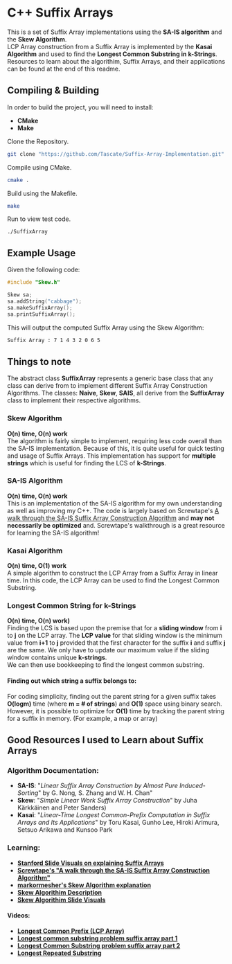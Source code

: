 # C++ Suffix Arrays

This is a set of Suffix Array implementations using the **SA-IS algorithm** and the **Skew Algorithm**.   
LCP Array construction from a Suffix Array is implemented by the **Kasai Algorithm** and used to find the **Longest Common Substring in k-Strings**.    
Resources to learn about the algorithim, Suffix Arrays, and their applications can be found at the end of this readme.

## Compiling & Building
In order to build the project, you will need to install:
- **CMake**
- **Make**

Clone the Repository.
```bash
git clone "https://github.com/Tascate/Suffix-Array-Implementation.git"
```
Compile using CMake.
```bash
cmake .
```
Build using the Makefile.
```bash
make
```
Run to view test code.
```
./SuffixArray
```

## Example Usage
Given the following code:
```c++
#include "Skew.h"

Skew sa;
sa.addString("cabbage");
sa.makeSuffixArray();
sa.printSuffixArray();
```
This will output the computed Suffix Array using the Skew Algorithm:
```bash
Suffix Array : 7 1 4 3 2 0 6 5
```


## Things to note
The abstract class **SuffixArray** represents a generic base class that any class can derive from to implement different Suffix Array Construction Algorithms. The classes: **Naive**, **Skew**, **SAIS**, all derive from the **SuffixArray** class to implement their respective algorithms.

### Skew Algorithm
**O(n) time, O(n) work**   
The algorithm is fairly simple to implement, requiring less code overall than the SA-IS implementation. Because of this, it is quite useful for quick testing and usage of Suffix Arrays.  This implementation has support for **multiple strings** which is useful for finding the LCS of **k-Strings**.

### SA-IS Algorithm
**O(n) time, O(n) work**   
This is an implementation of the SA-IS algorithm for my own understanding as well as improving my C++. The code is largely based on Screwtape's [A walk through the SA-IS Suffix Array Construction Algorithm](https://zork.net/~st/jottings/sais.html) and **may not necessarily be optimized** and. Screwtape's walkthrough is a great resource for learning the SA-IS algorithm!

### Kasai Algorithm
**O(n) time, O(1) work**   
A simple algorithm to construct the LCP Array from a Suffix Array in linear time. In this code, the LCP Array can be used to find the Longest Common Substring.

### Longest Common String for k-Strings
**O(n) time, O(n) work)**   
Finding the LCS is based upon the premise that for a __sliding window__ from **i** to **j** on the LCP array. The **LCP value** for that sliding window is the minimum value from **i+1** to **j** provided that the first character for the suffix **i** and suffix **j** are the same. We only have to update our maximum value if the sliding window contains unique **k-strings**.   
We can then use bookkeeping to find the longest common substring.

#### Finding out which string a suffix belongs to:
For coding simplicity, finding out the parent string for a given suffix takes **O(logm)** time (where **m = # of strings**) and **O(1)** space using binary search. However, it is possible to optimize for **O(1)** time by tracking the parent string for a suffix in memory. (For example, a map or array)


## Good Resources I used to Learn about Suffix Arrays
### Algorithm Documentation:
- **SA-IS**: "*Linear Suffix Array Construction by Almost Pure Induced-Sorting*" by G. Nong, S. Zhang and W. H. Chan"
- **Skew**: "*Simple Linear Work Suffix Array Construction*" by Juha Kärkkäinen and Peter Sanders)
- **Kasai**: "*Linear-Time Longest Common-Prefix Computation in Suffix Arrays and Its Applications*" by Toru Kasai, Gunho Lee, Hiroki Arimura, Setsuo Arikawa and Kunsoo Park

### Learning:
- [**Stanford Slide Visuals on explaining Suffix Arrays**](http://web.stanford.edu/class/archive/cs/cs166/cs166.1196/lectures/04/Small04.pdf)
- [**Screwtape's "A walk through the SA-IS Suffix Array Construction Algorithm"**](https://zork.net/~st/jottings/sais.html)
- [**markormesher's Skew Algorithm explanation**](https://gist.github.com/markormesher/59b990fba09972b4737e7ed66912e044)
- [**Skew Algorithim Description**](http://www.mi.fu-berlin.de/wiki/pub/ABI/SS13Lecture3Materials/script.pdf)
- [**Skew Algorithim Slide Visuals**](https://www.cs.cmu.edu/~ckingsf/bioinfo-lectures/suffixarrays.pdf)
#### Videos:
- [**Longest Common Prefix (LCP Array)**](https://www.youtube.com/watch?v=53VIWj8ksyI&t=0s)
- [**Longest common substring problem suffix array part 1**](https://www.youtube.com/watch?v=Ic80xQFWevc)
- [**Longest Common Substring problem suffix array part 2**](https://www.youtube.com/watch?v=DTLjHSToxmo)
- [**Longest Repeated Substring**](https://www.youtube.com/watch?v=OptoHwC3D-Y)
